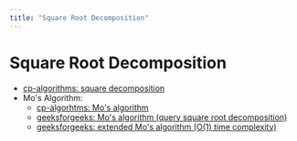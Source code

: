 ```yaml
---
title: "Square Root Decomposition"
---
```



# Square Root Decomposition

- [cp-algorithms: square decomposition](https://cp-algorithms.com/data_structures/sqrt_decomposition.html)
- Mo's Algorithm:
  - [cp-algorhtms: Mo's algorithm](https://cp-algorithms.com/data_structures/sqrt_decomposition.html#toc-tgt-4)
  - [geeksforgeeks: Mo's algorithm (query square root decomposition)](https://www.geeksforgeeks.org/mos-algorithm-query-square-root-decomposition-set-1-introduction/)
  - [geeksforgeeks: extended Mo's algorithm (O(1) time complexity)](https://www.geeksforgeeks.org/extended-mos-algorithm-o1-time-complexity/)
